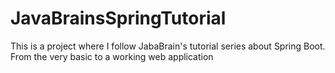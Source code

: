 
# JavaBrainsSpringTutorial #

This is a project where I follow JabaBrain's tutorial series about Spring Boot. From the very basic to a working web application
